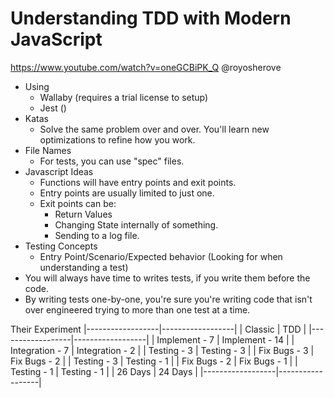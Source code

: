 # Understanding TDD with Modern JavaScript

https://www.youtube.com/watch?v=oneGCBiPK_Q
@royosherove

- Using
  - Wallaby (requires a trial license to setup) 
  - Jest ()
- Katas 
  - Solve the same problem over and over. You'll learn new optimizations to refine how you work. 
- File Names
  - For tests, you can use "spec" files.
- Javascript Ideas
  - Functions will have entry points and exit points. 
  - Entry points are usually limited to just one. 
  - Exit points can be:
    - Return Values
    - Changing State internally of something.
    - Sending to a log file. 
- Testing Concepts
  - Entry Point/Scenario/Expected behavior (Looking for when understanding a test)
- You will always have time to writes tests, if you write them before the code.
- By writing tests one-by-one, you're sure you're writing code that isn't over engineered trying to more than one test at a time.


Their Experiment
|------------------|------------------|
| Classic          | TDD              |
|------------------|------------------|
| Implement - 7    | Implement - 14   |
| Integration - 7  | Integration - 2  |
| Testing - 3      | Testing - 3      |
| Fix Bugs - 3     | Fix Bugs - 2     |
| Testing - 3      | Testing - 1      |
| Fix Bugs - 2     | Fix Bugs - 1     |
| Testing - 1      | Testing - 1      |
| 26 Days          | 24 Days          |
|------------------|------------------|
